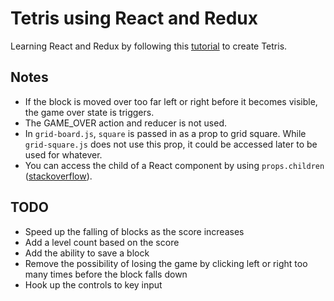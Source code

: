 # Tetris using React and Redux

Learning React and Redux by following this [tutorial](https://www.makeschool.com/academy/track/react-redux-tetris-app-tutorial-o4s) to create Tetris.

## Notes
- If the block is moved over too far left or right before it becomes visible, the game over state is triggers.
- The GAME_OVER action and reducer is not used.
- In `grid-board.js`, `square` is passed in as a prop to grid square. While `grid-square.js` does not use this prop, it could be accessed later to be used for whatever.
- You can access the child of a React component by using `props.children` ([stackoverflow](https://stackoverflow.com/questions/40261679/react-access-elements-text)).

## TODO
- Speed up the falling of blocks as the score increases
- Add a level count based on the score
- Add the ability to save a block
- Remove the possibility of losing the game by clicking left or right too many times before the block falls down
- Hook up the controls to key input
